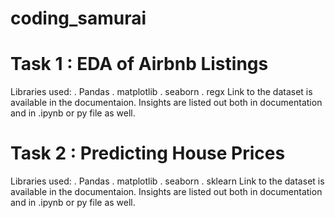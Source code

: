 # coding_samurai
# Task 1 : EDA of Airbnb Listings
Libraries used:
. Pandas
. matplotlib
. seaborn
. regx
Link to the dataset is available in the documentaion.
Insights are listed out both in documentation and in .ipynb or py file as well.
# Task 2 : Predicting House Prices
Libraries used:
. Pandas
. matplotlib
. seaborn
. sklearn
Link to the dataset is available in the documentaion.
Insights are listed out both in documentation and in .ipynb or py file as well.
